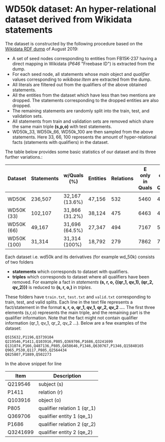 # WD50k dataset: An hyper-relational dataset derived from Wikidata statements

The dataset is constructed by the following procedure based on the [Wikidata RDF dump](https://dumps.wikimedia.org/wikidatawiki/20190801/) of August 2019:

-  A set of seed nodes corresponding to entities from FB15K-237 having a direct mapping in Wikidata (_P646_ "Freebase ID") is extracted from the dump.
-  For each seed node, all statements whose _main_ object and _qualifier_ values corresponding to _wikibase:Item_ are extracted from the dump.
-  All literals are filtered out from the qualifiers of the above obtained statements.
-  All the entities from the dataset which have less than two mentions are dropped. The statements corresponding to the dropped entities are also dropped.
-  The remaining statements are randomly split into the train, test, and validation sets.
-  All statements from train and validation sets are removed which share the same main triple __(s,p,o)__ with test statements.
-  WD50k_33, WD50k_66, WD50k_100 are then sampled from the above statements. Here 33, 66, 100 represents the amount of hyper-relational facts (statements with qualifiers) in the dataset.


The table below provides some basic statistics of our dataset and its three further variations.:

| Dataset     | Statements | w/Quals (%)    | Entities | Relations | E only in Quals | R only in Quals | Train   | Valid  | Test   |
|-------------|------------|----------------|----------|-----------|-----------------|-----------------|---------|--------|--------|
| WD50K       | 236,507    | 32,167 (13.6%) | 47,156   | 532       | 5460            | 45              | 166,435 | 23,913 | 46,159 |
| WD50K (33)  | 102,107    | 31,866 (31.2%) | 38,124   | 475       | 6463            | 47              |  73,406 | 10,668 | 18,133 |
| WD50K (66)  |  49,167    | 31,696 (64.5%) | 27,347   | 494       | 7167            | 53              |  35,968 |  5,154 |  8,045 |
| WD50K (100) |  31,314    | 31,314 (100%)  | 18,792   | 279       | 7862            | 75              |  22,738 |  3,279 |  5,297 |


Each dataset i.e. wd50k and its derivatives (for example wd_50k) consists of two folders 

- __statements__ which corresponds to dataset with qualifiers. 
- __triples__ which corresponds to dataset where all qualifiers have been removed. For example a fact in _statements_ __(s, r, o, {(qr_1,  qv_1), (qr_2, qv_2)})__ is reduced to __(s, r, o,)__ in _triples_.

These folders have ```train.txt```, ```test.txt``` and ```valid.txt``` corresponding to train, test, and valid splits. Each line in the text file represents a fact/statement in the format __s, r, o, qr_1,  qv_1, qr_2, qv_2 ...__. The first three elements (s,r,o) represents the main triple, and the remaining part is the qualifier information. Note that the fact might not contain qualifier information (qr_1,  qv_1, qr_2, qv_2 ...). Below are a few examples of the dataset:

```
Q515632,P1196,Q3739104
Q219546,P1411,Q103916,P805,Q369706,P1686,Q3241699
Q131074,P166,Q487136,P805,Q458646,P1346,Q630767,P1346,Q15840165
Q965,P530,Q117,P805,Q2564434
Q825807,P1889,Q502273
```


In the above snippet for line 

| Item | Description |
| ------ | ------ |
| Q219546 | subject (s) |
| P1411 | relation (r) |
| Q103916 | object (o) |
| P805 | qualifier relation 1 (qr_1) |
| Q369706 | qualifier entity 1 (qe_1)|
| P1686 | qualifier relation 2 (qr_2) |
| Q3241699 | qualifier entity 2 (qe_2) |


